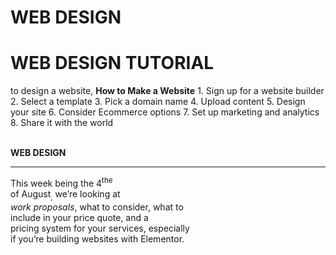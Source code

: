 # WEB DESIGN

<html>
<body>
<h1> WEB DESIGN TUTORIAL</h1>
<p> to design a website, 
<b>How to Make a Website</b>
1. Sign up for a website builder 
2. Select a template 
3. Pick a domain name 
4. Upload content 
5. Design your site 
6. Consider Ecommerce options 
7. Set up marketing and analytics 
8. Share it with the world </p>
<P><br /> <b>WEB DESIGN</b> <p>
<hr />
<p>This week being the 4<sup>the</sup> <br />of August<sub>,</sub> we’re looking at <br /><i>work proposals</I>, what to consider, what to <br />include in your price quote, and a <br />pricing system for your services, especially <br />if you’re building websites with Elementor.
</body>
</html>
